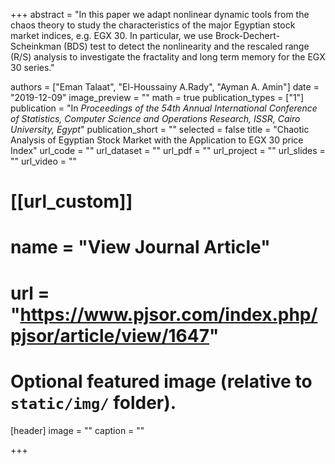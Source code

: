 +++
abstract = "In this paper we adapt nonlinear dynamic tools from the chaos theory to study the characteristics of the major Egyptian stock market indices, e.g. EGX 30. In particular, we use Brock-Dechert-Scheinkman (BDS) test to detect the nonlinearity and the rescaled range (R/S) analysis to investigate the fractality and long term memory for the EGX 30 series."  


authors = ["Eman Talaat", "El-Houssainy A.Rady", "Ayman A. Amin"]
date = "2019-12-09"
image_preview = ""
math = true
publication_types = ["1"]
publication = "In *Proceedings of the 54th Annual International Conference of Statistics, Computer Science and Operations Research, ISSR, Cairo University, Egypt*"
publication_short = ""
selected = false
title = "Chaotic Analysis of Egyptian Stock Market with the Application to EGX 30 price Index"
url_code = ""
url_dataset = ""
url_pdf = ""
url_project = ""
url_slides = ""
url_video = ""

# [[url_custom]]
# name = "View Journal Article"
# url = "https://www.pjsor.com/index.php/pjsor/article/view/1647"

# Optional featured image (relative to `static/img/` folder).
[header]
image = ""
caption = ""

+++
